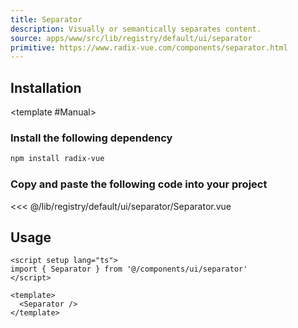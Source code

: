 ```yaml
---
title: Separator
description: Visually or semantically separates content.
source: apps/www/src/lib/registry/default/ui/separator
primitive: https://www.radix-vue.com/components/separator.html
---
```


<ComponentPreview name="SeparatorDemo" />

## Installation

<TabPreview name="CLI">
<template #CLI>

```bash
npx brodevscope@latest add separator
```
</template>

<template #Manual>

<Steps>

### Install the following dependency

```bash
npm install radix-vue
```

### Copy and paste the following code into your project

<<< @/lib/registry/default/ui/separator/Separator.vue

</Steps>

</template>
</TabPreview>

## Usage

```vue
<script setup lang="ts">
import { Separator } from '@/components/ui/separator'
</script>

<template>
  <Separator />
</template>
```

